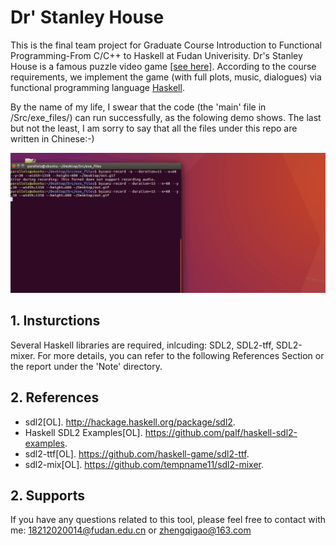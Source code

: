 # Dr' Stanley House

This is the final team project for Graduate Course Introduction to Functional Programming-From C/C++ to Haskell at Fudan Univerisity. Dr's Stanley House is a famous puzzle video game [[see here]](https://jayisgames.com/review/dr-stanleys-house.php).
According to the course requirements, we implement the game (with full plots, music, dialogues) via functional programming language [Haskell](https://www.haskell.org/).


By the name of my life, I swear that the code (the 'main' file in /Src/exe_files/) can run successfully, as the folowing demo shows. The last but not the least, I am sorry to say that all the files under this repo are written in Chinese:-)

![](out.gif)

## 1. Insturctions

Several Haskell libraries are required, inlcuding: SDL2, SDL2-tff, SDL2-mixer. For more details, you can refer to the following References Section or the report under the 'Note' directory.

## 2. References

+ sdl2[OL]. http://hackage.haskell.org/package/sdl2.
+ Haskell SDL2 Examples[OL]. https://github.com/palf/haskell-sdl2-examples.
+ sdl2-ttf[OL]. https://github.com/haskell-game/sdl2-ttf.
+ sdl2-mix[OL]. https://github.com/tempname11/sdl2-mixer.

## 2. Supports

If you have any questions related to this tool, please feel free to contact with me: <18212020014@fudan.edu.cn> or <zhengqigao@163.com>